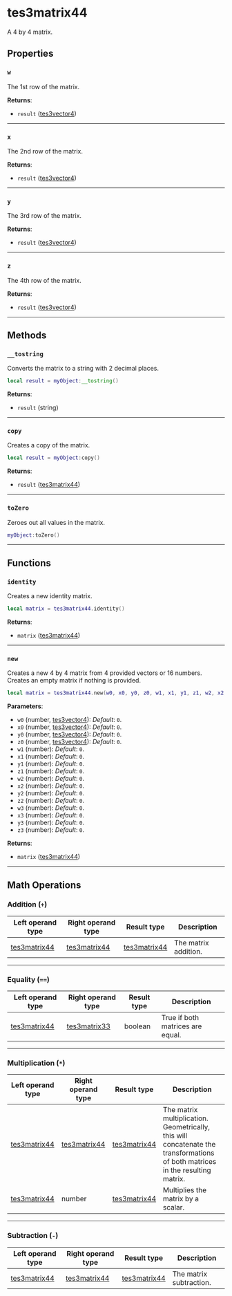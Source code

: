 # tes3matrix44
<div class="search_terms" style="display: none">tes3matrix44, matrix44</div>

<!---
	This file is autogenerated. Do not edit this file manually. Your changes will be ignored.
	More information: https://github.com/MWSE/MWSE/tree/master/docs
-->

A 4 by 4 matrix.

## Properties

### `w`
<div class="search_terms" style="display: none">w</div>

The 1st row of the matrix.

**Returns**:

* `result` ([tes3vector4](../types/tes3vector4.md))

***

### `x`
<div class="search_terms" style="display: none">x</div>

The 2nd row of the matrix.

**Returns**:

* `result` ([tes3vector4](../types/tes3vector4.md))

***

### `y`
<div class="search_terms" style="display: none">y</div>

The 3rd row of the matrix.

**Returns**:

* `result` ([tes3vector4](../types/tes3vector4.md))

***

### `z`
<div class="search_terms" style="display: none">z</div>

The 4th row of the matrix.

**Returns**:

* `result` ([tes3vector4](../types/tes3vector4.md))

***

## Methods

### `__tostring`
<div class="search_terms" style="display: none">__tostring</div>

Converts the matrix to a string with 2 decimal places.

```lua
local result = myObject:__tostring()
```

**Returns**:

* `result` (string)

***

### `copy`
<div class="search_terms" style="display: none">copy</div>

Creates a copy of the matrix.

```lua
local result = myObject:copy()
```

**Returns**:

* `result` ([tes3matrix44](../types/tes3matrix44.md))

***

### `toZero`
<div class="search_terms" style="display: none">tozero</div>

Zeroes out all values in the matrix.

```lua
myObject:toZero()
```

***

## Functions

### `identity`
<div class="search_terms" style="display: none">identity</div>

Creates a new identity matrix.

```lua
local matrix = tes3matrix44.identity()
```

**Returns**:

* `matrix` ([tes3matrix44](../types/tes3matrix44.md))

***

### `new`
<div class="search_terms" style="display: none">new</div>

Creates a new 4 by 4 matrix from 4 provided vectors or 16 numbers. Creates an empty matrix if nothing is provided.

```lua
local matrix = tes3matrix44.new(w0, x0, y0, z0, w1, x1, y1, z1, w2, x2, y2, z2, w3, x3, y3, z3)
```

**Parameters**:

* `w0` (number, [tes3vector4](../types/tes3vector4.md)): *Default*: `0`.
* `x0` (number, [tes3vector4](../types/tes3vector4.md)): *Default*: `0`.
* `y0` (number, [tes3vector4](../types/tes3vector4.md)): *Default*: `0`.
* `z0` (number, [tes3vector4](../types/tes3vector4.md)): *Default*: `0`.
* `w1` (number): *Default*: `0`.
* `x1` (number): *Default*: `0`.
* `y1` (number): *Default*: `0`.
* `z1` (number): *Default*: `0`.
* `w2` (number): *Default*: `0`.
* `x2` (number): *Default*: `0`.
* `y2` (number): *Default*: `0`.
* `z2` (number): *Default*: `0`.
* `w3` (number): *Default*: `0`.
* `x3` (number): *Default*: `0`.
* `y3` (number): *Default*: `0`.
* `z3` (number): *Default*: `0`.

**Returns**:

* `matrix` ([tes3matrix44](../types/tes3matrix44.md))

***

## Math Operations

### Addition (`+`)

| Left operand type | Right operand type | Result type | Description |
| ----------------- | ------------------ | ----------- | ----------- |
| [tes3matrix44](../types/tes3matrix44.md) | [tes3matrix44](../types/tes3matrix44.md) | [tes3matrix44](../types/tes3matrix44.md) | The matrix addition. |

***

### Equality (`==`)

| Left operand type | Right operand type | Result type | Description |
| ----------------- | ------------------ | ----------- | ----------- |
| [tes3matrix44](../types/tes3matrix44.md) | [tes3matrix33](../types/tes3matrix33.md) | boolean | True if both matrices are equal. |

***

### Multiplication (`*`)

| Left operand type | Right operand type | Result type | Description |
| ----------------- | ------------------ | ----------- | ----------- |
| [tes3matrix44](../types/tes3matrix44.md) | [tes3matrix44](../types/tes3matrix44.md) | [tes3matrix44](../types/tes3matrix44.md) | The matrix multiplication. Geometrically, this will concatenate the transformations of both matrices in the resulting matrix. |
| [tes3matrix44](../types/tes3matrix44.md) | number | [tes3matrix44](../types/tes3matrix44.md) | Multiplies the matrix by a scalar. |

***

### Subtraction (`-`)

| Left operand type | Right operand type | Result type | Description |
| ----------------- | ------------------ | ----------- | ----------- |
| [tes3matrix44](../types/tes3matrix44.md) | [tes3matrix44](../types/tes3matrix44.md) | [tes3matrix44](../types/tes3matrix44.md) | The matrix subtraction. |


